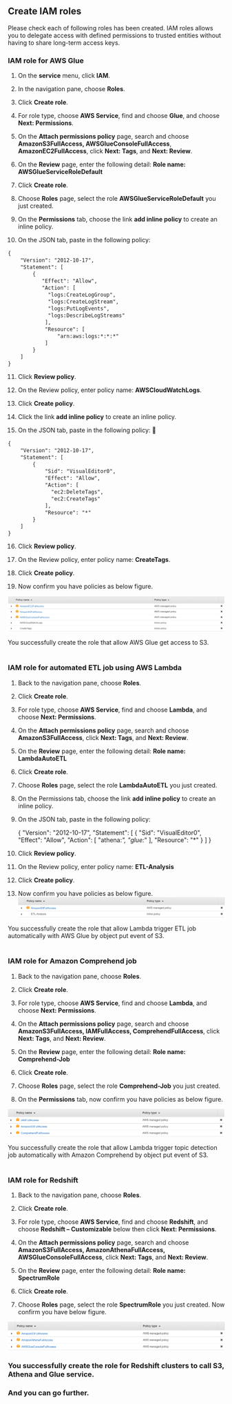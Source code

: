 ## Create IAM roles

Please check each of following roles has been created.
IAM roles allows you to delegate access with defined permissions to trusted entities without having to share long-term access keys.


### IAM role for AWS Glue

1. On the **service** menu, click **IAM**.

2. In the navigation pane, choose **Roles**.

3. Click **Create role**.

4. For role type, choose **AWS Service**, find and choose **Glue**, and choose **Next: Permissions**.

5. On the **Attach permissions policy** page, search and choose **AmazonS3FullAccess, AWSGlueConsoleFullAccess**, **AmazonEC2FullAccess**, click **Next: Tags**, and **Next: Review**.

6. On the **Review** page, enter the following detail:
**Role name: AWSGlueServiceRoleDefault**

7. Click **Create role**.

8. Choose **Roles** page, select the role **AWSGlueServiceRoleDefault** you just created.

9. On the **Permissions** tab, choose the link **add inline policy** to create an inline policy.

10. On the JSON tab, paste in the following policy:

```
{
    "Version": "2012-10-17",
    "Statement": [
        {
           "Effect": "Allow",
           "Action": [
             "logs:CreateLogGroup",
             "logs:CreateLogStream",
             "logs:PutLogEvents",
             "logs:DescribeLogStreams"
            ],
            "Resource": [
                "arn:aws:logs:*:*:*"
            ]
        }
    ]
}
```

11. Click **Review policy**.

12. On the Review policy, enter policy name: **AWSCloudWatchLogs**.

13. Click **Create policy**.

14. Click the link **add inline policy** to create an inline policy.

15. On the JSON tab, paste in the following policy:

```
{
    "Version": "2012-10-17",
    "Statement": [
        {
            "Sid": "VisualEditor0",
            "Effect": "Allow",
            "Action": [
              "ec2:DeleteTags",
              "ec2:CreateTags"
            ],
            "Resource": "*"
        }
    ]
}
```

16. Click **Review policy**.

17. On the Review policy, enter policy name: **CreateTags**.

18. Click **Create policy**.

19. Now confirm you have policies as below figure.

![iam1.png](./images/iam1.png)

You successfully create the role that allow AWS Glue get access to S3.<br><br>

### IAM role for automated ETL job using AWS Lambda

1. Back to the navigation pane, choose **Roles**.

2. Click **Create role**.

3. For role type, choose **AWS Service**, find and choose **Lambda**, and choose **Next: Permissions**.

4. On the **Attach permissions policy** page, search and choose **AmazonS3FullAccess**, click **Next: Tags**, and **Next: Review**.

5. On the **Review** page, enter the following detail:
**Role name: LambdaAutoETL**

6. Click **Create role**.

7. Choose **Roles** page, select the role **LambdaAutoETL** you just created.

8. On the Permissions tab, choose the link **add inline policy** to create an inline policy.

9. On the JSON tab, paste in the following policy:

      {
         "Version": "2012-10-17",
         "Statement": [
             {
                 "Sid": "VisualEditor0",
                 "Effect": "Allow",
                 "Action": [
                     "athena:*",
                     "glue:*"
                 ],
                 "Resource": "*"
             }
         ]
       }

10. Click **Review policy**.

11. On the Review policy, enter policy name: **ETL-Analysis**

12. Click **Create policy**.

13. Now confirm you have policies as below figure.
![iam2.png](./images/iam2.png)

You successfully create the role that allow Lambda trigger ETL job automatically with AWS Glue by object put event of S3.<br><br>

### IAM role for Amazon Comprehend job

1. Back to the navigation pane, choose **Roles**.

2. Click **Create role**.

3. For role type, choose **AWS Service**, find and choose **Lambda**, and choose **Next: Permissions**.

4. On the **Attach permissions policy** page, search and choose **AmazonS3FullAccess, IAMFullAccess, ComprehendFullAccess**, click **Next: Tags**, and **Next: Review**.

5. On the **Review** page, enter the following detail:
**Role name: Comprehend-Job**

6. Click **Create role**.

7. Choose **Roles** page, select the role **Comprehend-Job** you just created.

8. On the **Permissions** tab, now confirm you have policies as below figure.

![iam3.png](./images/iam3.png)

You successfully create the role that allow Lambda trigger topic detection job automatically with Amazon Comprehend by object put event of S3.<br><br>

### IAM role for Redshift

1. Back to the navigation pane, choose **Roles**.

2. Click **Create role**.

3. For role type, choose **AWS Service**, find and choose **Redshift**, and choose **Redshift – Customizable** below then click **Next: Permissions**.

4. On the **Attach permissions policy** page, search and choose **AmazonS3FullAccess, AmazonAthenaFullAccess, AWSGlueConsoleFullAccess**, click **Next: Tags**, and **Next: Review**.

5. On the **Review** page, enter the following detail:
**Role name: SpectrumRole**

6. Click **Create role**.

7. Choose **Roles** page, select the role **SpectrumRole** you just created. Now confirm you have below figure.

![iam4.png](./images/iam4.png)

### You successfully create the role for Redshift clusters to call S3, Athena and Glue service.

### And you can go further.